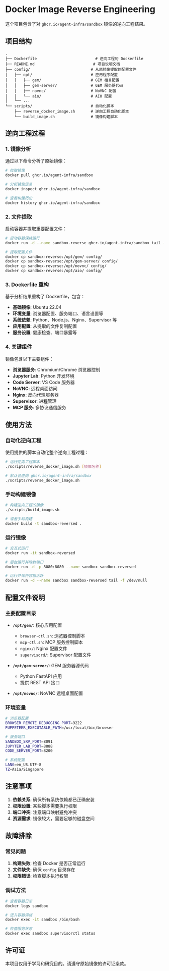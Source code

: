 # Docker Image Reverse Engineering

这个项目包含了对 `ghcr.io/agent-infra/sandbox` 镜像的逆向工程结果。

## 项目结构

```
.
├── Dockerfile                          # 逆向工程的 Dockerfile
├── README.md                          # 项目说明文档
├── config/                           # 从原镜像提取的配置文件
│   ├── opt/                          # 应用程序配置
│   │   ├── gem/                      # GEM 相关配置
│   │   ├── gem-server/               # GEM 服务器代码
│   │   ├── novnc/                    # NoVNC 配置
│   │   └── aio/                      # AIO 配置
│   └── ...
└── scripts/                          # 自动化脚本
    ├── reverse_docker_image.sh       # 逆向工程自动化脚本
    └── build_image.sh                # 镜像构建脚本
```

## 逆向工程过程

### 1. 镜像分析

通过以下命令分析了原始镜像：

```bash
# 拉取镜像
docker pull ghcr.io/agent-infra/sandbox

# 分析镜像信息
docker inspect ghcr.io/agent-infra/sandbox

# 查看构建历史
docker history ghcr.io/agent-infra/sandbox
```

### 2. 文件提取

启动容器并提取重要配置文件：

```bash
# 启动容器保持运行
docker run -d --name sandbox-reverse ghcr.io/agent-infra/sandbox tail -f /dev/null

# 提取配置文件
docker cp sandbox-reverse:/opt/gem/ config/
docker cp sandbox-reverse:/opt/gem-server/ config/
docker cp sandbox-reverse:/opt/novnc/ config/
docker cp sandbox-reverse:/opt/aio/ config/
```

### 3. Dockerfile 重构

基于分析结果重构了 Dockerfile，包含：

- **基础镜像**: Ubuntu 22.04
- **环境变量**: 浏览器配置、服务端口、语言设置等
- **系统依赖**: Python、Node.js、Nginx、Supervisor 等
- **应用配置**: 从提取的文件复制配置
- **服务设置**: 健康检查、端口暴露等

### 4. 关键组件

镜像包含以下主要组件：

- **浏览器服务**: Chromium/Chrome 浏览器控制
- **Jupyter Lab**: Python 开发环境
- **Code Server**: VS Code 服务器
- **NoVNC**: 远程桌面访问
- **Nginx**: 反向代理服务器
- **Supervisor**: 进程管理
- **MCP 服务**: 多协议通信服务

## 使用方法

### 自动化逆向工程

使用提供的脚本自动化整个逆向工程过程：

```bash
# 运行逆向工程脚本
./scripts/reverse_docker_image.sh [镜像名称]

# 默认会逆向 ghcr.io/agent-infra/sandbox
./scripts/reverse_docker_image.sh
```

### 手动构建镜像

```bash
# 构建逆向工程的镜像
./scripts/build_image.sh

# 或者手动构建
docker build -t sandbox-reversed .
```

### 运行镜像

```bash
# 交互式运行
docker run -it sandbox-reversed

# 后台运行并映射端口
docker run -d -p 8080:8080 --name sandbox sandbox-reversed

# 运行并保持容器活跃
docker run -d --name sandbox sandbox-reversed tail -f /dev/null
```

## 配置文件说明

### 主要配置目录

- **`/opt/gem/`**: 核心应用配置
  - `browser-ctl.sh`: 浏览器控制脚本
  - `mcp-ctl.sh`: MCP 服务控制脚本
  - `nginx/`: Nginx 配置文件
  - `supervisord/`: Supervisor 配置文件

- **`/opt/gem-server/`**: GEM 服务器源代码
  - Python FastAPI 应用
  - 提供 REST API 接口

- **`/opt/novnc/`**: NoVNC 远程桌面配置

### 环境变量

```bash
# 浏览器配置
BROWSER_REMOTE_DEBUGGING_PORT=9222
PUPPETEER_EXECUTABLE_PATH=/usr/local/bin/browser

# 服务端口
SANDBOX_SRV_PORT=8091
JUPYTER_LAB_PORT=8888
CODE_SERVER_PORT=8200

# 系统配置
LANG=en_US.UTF-8
TZ=Asia/Singapore
```

## 注意事项

1. **依赖关系**: 确保所有系统依赖都已正确安装
2. **权限设置**: 某些脚本需要执行权限
3. **端口冲突**: 注意端口映射避免冲突
4. **资源需求**: 镜像较大，需要足够的磁盘空间

## 故障排除

### 常见问题

1. **构建失败**: 检查 Docker 是否正常运行
2. **文件缺失**: 确保 `config` 目录存在
3. **权限错误**: 检查脚本执行权限

### 调试方法

```bash
# 查看容器日志
docker logs sandbox

# 进入容器调试
docker exec -it sandbox /bin/bash

# 检查服务状态
docker exec sandbox supervisorctl status
```

## 许可证

本项目仅用于学习和研究目的。请遵守原始镜像的许可证条款。